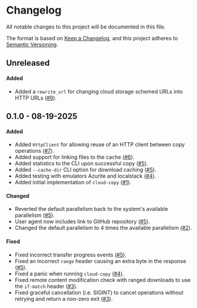 # Changelog

All notable changes to this project will be documented in this file.

The format is based on [Keep a Changelog](https://keepachangelog.com/en/1.1.0/),
and this project adheres to [Semantic Versioning](https://semver.org/spec/v2.0.0.html).

## Unreleased

#### Added

* Added a `rewrite_url` for changing cloud storage schemed URLs into HTTP URLs ([#9](https://github.com/stjude-rust-labs/cloud-copy/pull/9)).

## 0.1.0 - 08-19-2025

#### Added

* Added `HttpClient` for allowing reuse of an HTTP client between copy
  operations ([#7](https://github.com/stjude-rust-labs/cloud-copy/pull/7)).
* Added support for linking files to the cache ([#6](https://github.com/stjude-rust-labs/cloud-copy/pull/6)).
* Added statistics to the CLI upon successful copy ([#5](https://github.com/stjude-rust-labs/cloud-copy/pull/5)).
* Added `--cache-dir` CLI option for download caching ([#5](https://github.com/stjude-rust-labs/cloud-copy/pull/5)).
* Added testing with emulators Azurite and localstack ([#4](https://github.com/stjude-rust-labs/cloud-copy/pull/4)).
* Added initial implementation of `cloud-copy` ([#1](https://github.com/stjude-rust-labs/cloud-copy/pull/1)).

#### Changed

* Reverted the default parallelism back to the system's available parallelism ([#5](https://github.com/stjude-rust-labs/cloud-copy/pull/5)).
* User agent now includes link to GitHub repository ([#5](https://github.com/stjude-rust-labs/cloud-copy/pull/5)).
* Changed the default parallelism to 4 times the available parallelism ([#2](https://github.com/stjude-rust-labs/cloud-copy/pull/2)).

#### Fixed

* Fixed incorrect transfer progress events ([#5](https://github.com/stjude-rust-labs/cloud-copy/pull/5)).
* Fixed an incorrect `range` header causing an extra byte in the response ([#5](https://github.com/stjude-rust-labs/cloud-copy/pull/5)).
* Fixed a panic when running `cloud-copy` ([#4](https://github.com/stjude-rust-labs/cloud-copy/pull/4)).
* Fixed remote content modification check with ranged downloads to use the
  `if-match` header ([#3](https://github.com/stjude-rust-labs/cloud-copy/pull/3)).
* Fixed graceful cancellation (i.e. SIGINT) to cancel operations without
  retrying and return a non-zero exit ([#3](https://github.com/stjude-rust-labs/cloud-copy/pull/3)).